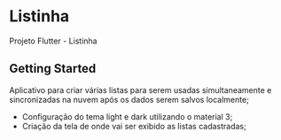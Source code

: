 # Listinha

Projeto Flutter - Listinha


## Getting Started

Aplicativo para criar várias listas para serem usadas simultaneamente e sincronizadas na nuvem após os dados serem salvos localmente;

- Configuração do tema light e dark utilizando o material 3;
- Criação da tela de onde vai ser exibido as listas cadastradas;
